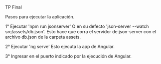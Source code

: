TP Final

Pasos para ejecutar la aplicación.

1°
Ejecutar 'npm run jsonserver'
O en su defecto 'json-server --watch src/assets/db.json'.
Esto hace que corra el servidor de json-server con el archivo db.json de la carpeta assets.

2°
Ejecutar 'ng serve'
Esto ejecuta la app de Angular.

3°
Ingresar en el puerto indicado por la ejecución de Angular.